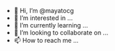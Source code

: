 - 👋 Hi, I’m @mayatocg
- 👀 I’m interested in ...
- 🌱 I’m currently learning ...
- 💞️ I’m looking to collaborate on ...
- 📫 How to reach me ...

<!---
mayatocg/mayatocg is a ✨ special ✨ repository because its `README.md` (this file) appears on your GitHub profile.
You can click the Preview link to take a look at your changes.
--->
